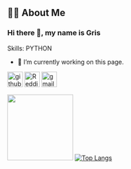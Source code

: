## :man_technologist: About Me

### Hi there 👋, my name is Gris


Skills: PYTHON

- 🔭 I’m currently working on this page. 


[<img src='https://cdn.jsdelivr.net/npm/simple-icons@3.0.1/icons/github.svg' alt='github' height='35'>](https://github.com/GRIS1109)  [<img src='https://cdn.jsdelivr.net/npm/simple-icons@3.0.1/icons/reddit.svg' alt='Reddit' height='35'>](https://www.reddit.com/user/-Gris)  [<img src='https://cdn.jsdelivr.net/npm/simple-icons@3.0.1/icons/gmail.svg' alt='gmail' height='35'>](ifeanyiobiana@gmail.com)  




<img height=150 src="https://github-readme-stats.vercel.app/api?username=Gris1109&theme=slateorange&show_icons=true" /> [![Top Langs](https://github-readme-stats.vercel.app/api/top-langs/?username=GRIS1109)](https://github.com/Gris1109/github-readme-stats)
   
 
